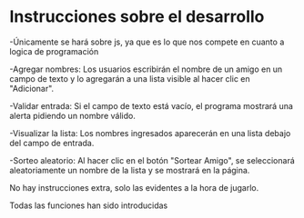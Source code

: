 # Instrucciones sobre el desarrollo

-Únicamente se hará sobre js, ya que es lo que nos compete en cuanto a logica de programación

-Agregar nombres: Los usuarios escribirán el nombre de un amigo en un campo de 
texto y lo agregarán a una lista visible al hacer clic en "Adicionar".

-Validar entrada: Si el campo de texto está vacío, el programa mostrará una alerta pidiendo un nombre válido.

-Visualizar la lista: Los nombres ingresados aparecerán en una lista debajo del campo de entrada.

-Sorteo aleatorio: Al hacer clic en el botón "Sortear Amigo", 
se seleccionará aleatoriamente un nombre de la lista y se mostrará en la página.


No hay instrucciones extra, solo las evidentes a la hora de jugarlo.

Todas las funciones han sido introducidas
